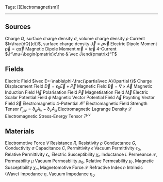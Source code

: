 Tags: [[Electromagnetism]]
___
## Sources
Charge $Q$, surface charge density $\sigma$, volume charge density $\rho$
Current $I=\frac{dQ}{dt}$, surface charge density $\vec J=\rho\vec v$
Electric Dipole Moment $\vec p=q\vec d$
Magnetic Dipole Moment $\vec m=i\vec a$
4-Current $J^\mu=\begin{pmatrix}c\rho & \vec J\end{pmatrix}^T$
## Fields
Electric Field $\vec E=-\nabla\phi-\frac{\partial\vec A}{\partial t}$
Charge Displacement Field $\vec D=\epsilon_0\vec E+\vec P$
Magnetic Field $\vec B=\nabla\times\vec A$
Magnetic Induction Field $\vec H$
Polarisation Field $\vec P$
Magnetisation Field $\vec M$
Electric Scalar Potential Field $\phi$
Magnetic Vector Potential Field $\vec A$
Poynting Vector Field $\vec S$
Electromagnetic 4-Potential $A^\mu$
Electromagnetic Field Strength Tensor $F_{\mu\nu}=\partial_\mu A_\nu-\partial_\nu A_\mu$
Electromagnetic Lagrange Density $\mathcal L$
Electromagnetic Stress-Energy Tensor $T^{\mu\nu}$
## Materials
Electromotive Force $V$
Resistance $R$, Resistivity $\rho$
Conductance $G$, Conductivity $\sigma$
Capacitance $C$, Permittivity $\epsilon$
Vacuum Permittivity $\epsilon_0$, Relative Permittivity $\epsilon_r$, Electric Susceptibility $\chi_e$
Inductance $L$
Permeance $\mathcal P$, Permeability $\mu$
Vacuum Permeability $\mu_0$, Relative Permeability $\mu_r$, Magnetic Susceptibility $\chi_m$
Magnetomotive Force $\mathcal F$
Refractive Index $n$
Intrinsic (Wave) Impedance $\eta$, Vacuum Impedance $\eta_0$
